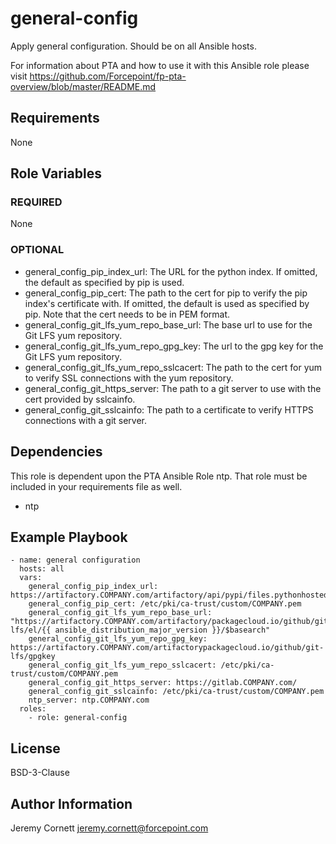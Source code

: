 # general-config

Apply general configuration. Should be on all Ansible hosts.

For information about PTA and how to use it with this Ansible role please visit https://github.com/Forcepoint/fp-pta-overview/blob/master/README.md

## Requirements

None

## Role Variables

### REQUIRED

None

### OPTIONAL

* general_config_pip_index_url: The URL for the python index. If omitted, the default as specified by pip is used.
* general_config_pip_cert: The path to the cert for pip to verify the pip index's certificate with.
  If omitted, the default is used as specified by pip. Note that the cert needs to be in PEM format.
* general_config_git_lfs_yum_repo_base_url: The base url to use for the Git LFS yum repository.
* general_config_git_lfs_yum_repo_gpg_key: The url to the gpg key for the Git LFS yum repository.
* general_config_git_lfs_yum_repo_sslcacert: The path to the cert for yum to verify SSL connections with the yum repository.
* general_config_git_https_server: The path to a git server to use with the cert provided by sslcainfo.
* general_config_git_sslcainfo: The path to a certificate to verify HTTPS connections with a git server.

## Dependencies

This role is dependent upon the PTA Ansible Role ntp. That role must be included in your requirements file as well.

* ntp

## Example Playbook

    - name: general configuration
      hosts: all
      vars:
        general_config_pip_index_url: https://artifactory.COMPANY.com/artifactory/api/pypi/files.pythonhosted.org/simple
        general_config_pip_cert: /etc/pki/ca-trust/custom/COMPANY.pem
        general_config_git_lfs_yum_repo_base_url: "https://artifactory.COMPANY.com/artifactory/packagecloud.io/github/git-lfs/el/{{ ansible_distribution_major_version }}/$basearch"
        general_config_git_lfs_yum_repo_gpg_key: https://artifactory.COMPANY.com/artifactorypackagecloud.io/github/git-lfs/gpgkey
        general_config_git_lfs_yum_repo_sslcacert: /etc/pki/ca-trust/custom/COMPANY.pem
        general_config_git_https_server: https://gitlab.COMPANY.com/
        general_config_git_sslcainfo: /etc/pki/ca-trust/custom/COMPANY.pem
        ntp_server: ntp.COMPANY.com
      roles:
        - role: general-config

## License

BSD-3-Clause

## Author Information

Jeremy Cornett <jeremy.cornett@forcepoint.com>
